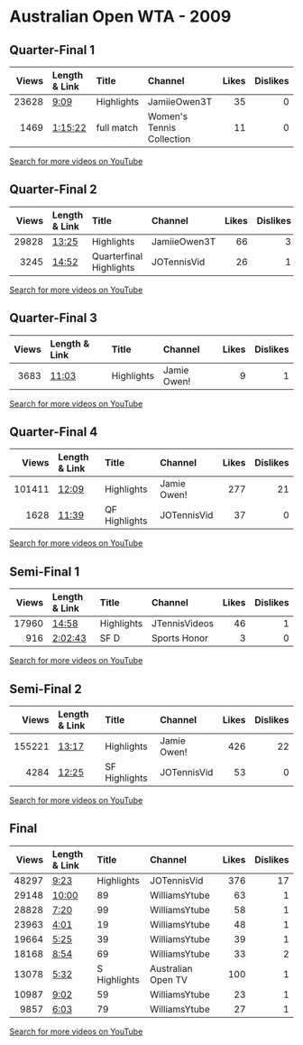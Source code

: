 
# Australian Open WTA - 2009
    
## Quarter-Final 1
|   Views | Length & Link                                          | Title      | Channel                   |   Likes |   Dislikes |
|--------:|:-------------------------------------------------------|:-----------|:--------------------------|--------:|-----------:|
|   23628 | [9:09](https://www.youtube.com/watch?v=8a6jF5l3vbI)    | Highlights | JamiieOwen3T              |      35 |          0 |
|    1469 | [1:15:22](https://www.youtube.com/watch?v=5ul4a3ADM6c) | full match | Women's Tennis Collection |      11 |          0 |

[Search for more videos on YouTube](https://www.youtube.com/results?search_query=%22australian+open%22+%22Zvonareva%22+%22Bartoli%22+%222009%22+%22highlights%22)     

## Quarter-Final 2
|   Views | Length & Link                                        | Title                   | Channel      |   Likes |   Dislikes |
|--------:|:-----------------------------------------------------|:------------------------|:-------------|--------:|-----------:|
|   29828 | [13:25](https://www.youtube.com/watch?v=PqTfcG7y0sY) | Highlights              | JamiieOwen3T |      66 |          3 |
|    3245 | [14:52](https://www.youtube.com/watch?v=lFgVORRcbu4) | Quarterfinal Highlights | JOTennisVid  |      26 |          1 |

[Search for more videos on YouTube](https://www.youtube.com/results?search_query=%22australian+open%22+%22Safina%22+%22Dokic%22+%222009%22+%22highlights%22)     

## Quarter-Final 3
|   Views | Length & Link                                        | Title      | Channel     |   Likes |   Dislikes |
|--------:|:-----------------------------------------------------|:-----------|:------------|--------:|-----------:|
|    3683 | [11:03](https://www.youtube.com/watch?v=hYeazcHmcbU) | Highlights | Jamie Owen! |       9 |          1 |

[Search for more videos on YouTube](https://www.youtube.com/results?search_query=%22australian+open%22+%22Dementieva%22+%22Navarro%22+%222009%22+%22highlights%22)     

## Quarter-Final 4
|   Views | Length & Link                                        | Title         | Channel     |   Likes |   Dislikes |
|--------:|:-----------------------------------------------------|:--------------|:------------|--------:|-----------:|
|  101411 | [12:09](https://www.youtube.com/watch?v=DrVogvTxe4o) | Highlights    | Jamie Owen! |     277 |         21 |
|    1628 | [11:39](https://www.youtube.com/watch?v=bujIw2wzTJM) | QF Highlights | JOTennisVid |      37 |          0 |

[Search for more videos on YouTube](https://www.youtube.com/results?search_query=%22australian+open%22+%22Williams%22+%22Kuznetsova%22+%222009%22+%22highlights%22)     

## Semi-Final 1
|   Views | Length & Link                                          | Title      | Channel       |   Likes |   Dislikes |
|--------:|:-------------------------------------------------------|:-----------|:--------------|--------:|-----------:|
|   17960 | [14:58](https://www.youtube.com/watch?v=ggmu8Tzlbd4)   | Highlights | JTennisVideos |      46 |          1 |
|     916 | [2:02:43](https://www.youtube.com/watch?v=YcPXCDeVdZ8) | SF D       | Sports Honor  |       3 |          0 |

[Search for more videos on YouTube](https://www.youtube.com/results?search_query=%22australian+open%22+%22Safina%22+%22Zvonareva%22+%222009%22+%22highlights%22)     

## Semi-Final 2
|   Views | Length & Link                                        | Title         | Channel     |   Likes |   Dislikes |
|--------:|:-----------------------------------------------------|:--------------|:------------|--------:|-----------:|
|  155221 | [13:17](https://www.youtube.com/watch?v=zIr_W1GdqSI) | Highlights    | Jamie Owen! |     426 |         22 |
|    4284 | [12:25](https://www.youtube.com/watch?v=84EvGTtBV4U) | SF Highlights | JOTennisVid |      53 |          0 |

[Search for more videos on YouTube](https://www.youtube.com/results?search_query=%22australian+open%22+%22Williams%22+%22Dementieva%22+%222009%22+%22highlights%22)     

## Final
|   Views | Length & Link                                        | Title             | Channel            |   Likes |   Dislikes |
|--------:|:-----------------------------------------------------|:------------------|:-------------------|--------:|-----------:|
|   48297 | [9:23](https://www.youtube.com/watch?v=QFFgFcvhjIE)  | Highlights        | JOTennisVid        |     376 |         17 |
|   29148 | [10:00](https://www.youtube.com/watch?v=Y4ZyOPPs-gI) | 89                | WilliamsYtube      |      63 |          1 |
|   28828 | [7:20](https://www.youtube.com/watch?v=bbo15F6YG_g)  | 99                | WilliamsYtube      |      58 |          1 |
|   23963 | [4:01](https://www.youtube.com/watch?v=-v6XNZRViQ8)  | 19                | WilliamsYtube      |      48 |          1 |
|   19664 | [5:25](https://www.youtube.com/watch?v=87hnKXYT_3E)  | 39                | WilliamsYtube      |      39 |          1 |
|   18168 | [8:54](https://www.youtube.com/watch?v=rEhsx1-pnT8)  | 69                | WilliamsYtube      |      33 |          2 |
|   13078 | [5:32](https://www.youtube.com/watch?v=GWz8JW6_POE)  | S      Highlights | Australian Open TV |     100 |          1 |
|   10987 | [9:02](https://www.youtube.com/watch?v=goE2EE2xMs8)  | 59                | WilliamsYtube      |      23 |          1 |
|    9857 | [6:03](https://www.youtube.com/watch?v=p2qi2p-YYaU)  | 79                | WilliamsYtube      |      27 |          1 |

[Search for more videos on YouTube](https://www.youtube.com/results?search_query=%22australian+open%22+%22Williams%22+%22Safina%22+%222009%22+%22highlights%22)     

